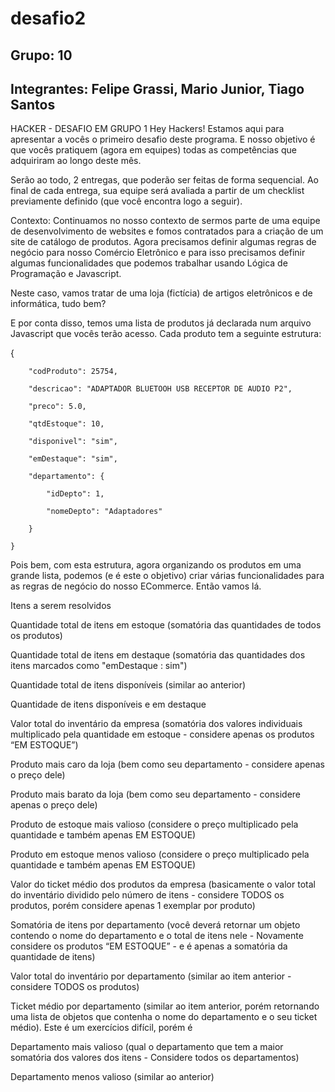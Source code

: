 # desafio2

## Grupo: 10
## Integrantes: Felipe Grassi, Mario Junior, Tiago Santos   
 
HACKER - DESAFIO EM GRUPO 1
Hey Hackers!
Estamos aqui para apresentar a vocês o primeiro desafio deste programa. E nosso objetivo é que vocês pratiquem (agora em equipes) todas as competências que adquiriram ao longo deste mês.

Serão ao todo, 2 entregas, que poderão ser feitas de forma sequencial. Ao final de cada entrega, sua equipe será avaliada a partir de um checklist previamente definido (que você encontra logo a seguir).

Contexto: Continuamos no nosso contexto de sermos parte de uma equipe de desenvolvimento de websites e fomos contratados para a criação de um site de catálogo de produtos. Agora precisamos definir algumas regras de negócio para nosso Comércio Eletrônico e para isso precisamos definir algumas funcionalidades que podemos trabalhar usando Lógica de Programação e Javascript.

Neste caso, vamos tratar de uma loja (fictícia) de artigos eletrônicos e de informática, tudo bem?

E por conta disso, temos uma lista de produtos já declarada num arquivo Javascript que vocês terão acesso. Cada produto tem a seguinte estrutura:

  {

        "codProduto": 25754,

        "descricao": "ADAPTADOR BLUETOOH USB RECEPTOR DE AUDIO P2",

        "preco": 5.0,

        "qtdEstoque": 10,

        "disponivel": "sim",

        "emDestaque": "sim",

        "departamento": {

            "idDepto": 1,

            "nomeDepto": "Adaptadores"

        }

    }

 

Pois bem, com esta estrutura, agora organizando os produtos em uma grande lista, podemos (e é este o objetivo) criar várias funcionalidades para as regras de negócio do nosso ECommerce. Então vamos lá.

Itens a serem resolvidos

Quantidade total de itens em estoque (somatória das quantidades de todos os produtos)

Quantidade total de itens em destaque (somatória das quantidades dos itens marcados como "emDestaque : sim")

Quantidade total de itens disponíveis (similar ao anterior)

Quantidade de itens disponíveis e em destaque

Valor total do inventário da empresa (somatória dos valores individuais multiplicado pela quantidade em estoque - considere apenas os produtos “EM ESTOQUE”)

Produto mais caro da loja (bem como seu departamento - considere apenas o preço dele)

Produto mais barato da loja (bem como seu departamento - considere apenas o preço dele)

Produto de estoque mais valioso (considere o preço multiplicado pela quantidade e também apenas EM ESTOQUE)

Produto em estoque menos valioso (considere o preço multiplicado pela quantidade e também apenas EM ESTOQUE)

Valor do ticket médio dos produtos da empresa (basicamente o valor total do inventário dividido pelo número de itens - considere TODOS os produtos, porém considere apenas 1 exemplar por produto)

Somatória de itens por departamento (você deverá retornar um objeto contendo o nome do departamento e o total de itens nele - Novamente considere os produtos “EM ESTOQUE” - e é apenas a somatória da quantidade de itens)

Valor total do inventário por departamento (similar ao item anterior - considere TODOS os produtos)

Ticket médio por departamento (similar ao item anterior, porém retornando uma lista de objetos que contenha o nome do departamento e o seu ticket médio). Este é um exercícios difícil, porém é 

Departamento mais valioso (qual o departamento que tem a maior somatória dos valores dos itens - Considere todos os departamentos)

Departamento menos valioso (similar ao anterior)